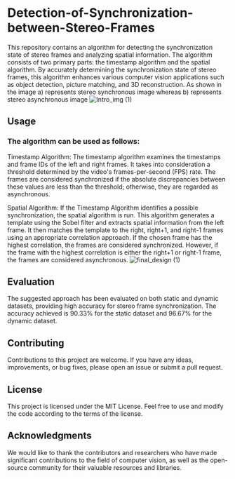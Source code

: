 # Detection-of-Synchronization-between-Stereo-Frames
This repository contains an algorithm for detecting the synchronization state of stereo frames and analyzing spatial information. The algorithm consists of two primary parts: the timestamp algorithm and the spatial algorithm. By accurately determining the synchronization state of stereo frames, this algorithm enhances various computer vision applications such as object detection, picture matching, and 3D reconstruction. As shown in the image a) represents stereo synchronous image whereas b) represents stereo asynchronous image
![Intro_img (1)](https://github.com/fardinkhanz/Detection-of-Synchronization-between-Stereo-Frames/assets/89691395/a3a48ec1-0c76-4f05-94ee-5a45bf20062a)


## Usage
### The algorithm can be used as follows:

Timestamp Algorithm: The timestamp algorithm examines the timestamps and frame IDs of the left and right frames. It takes into consideration a threshold determined by the video's frames-per-second (FPS) rate. The frames are considered synchronized if the absolute discrepancies between these values are less than the threshold; otherwise, they are regarded as asynchronous.


Spatial Algorithm: If the Timestamp Algorithm identifies a possible synchronization, the spatial algorithm is run. This algorithm generates a template using the Sobel filter and extracts spatial information from the left frame. It then matches the template to the right, right+1, and right-1 frames using an appropriate correlation approach. If the chosen frame has the highest correlation, the frames are considered synchronized. However, if the frame with the highest correlation is either the right+1 or right-1 frame, the frames are considered asynchronous.
![final_design (1)](https://github.com/fardinkhanz/Detection-of-Synchronization-between-Stereo-Frames/assets/89691395/d005519a-944b-44dc-b3c0-0a6aa8a0640f)
## Evaluation
The suggested approach has been evaluated on both static and dynamic datasets, providing high accuracy for stereo frame synchronization. The accuracy achieved is 90.33% for the static dataset and 96.67% for the dynamic dataset.

## Contributing
Contributions to this project are welcome. If you have any ideas, improvements, or bug fixes, please open an issue or submit a pull request.

## License
This project is licensed under the MIT License. Feel free to use and modify the code according to the terms of the license.

## Acknowledgments
We would like to thank the contributors and researchers who have made significant contributions to the field of computer vision, as well as the open-source community for their valuable resources and libraries.
